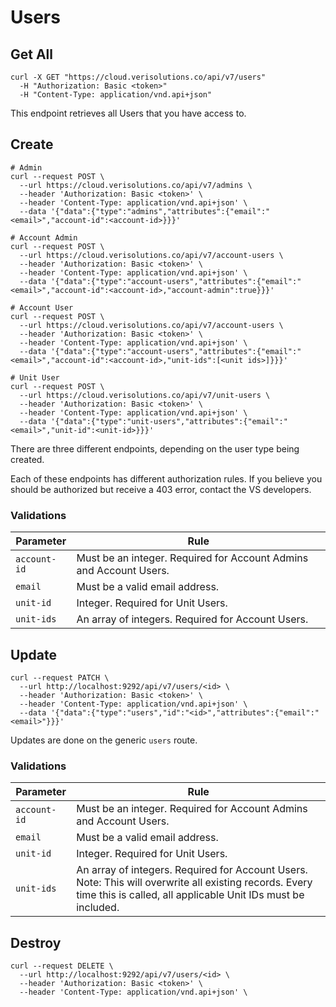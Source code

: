 # Users

## Get All

```shell
curl -X GET "https://cloud.verisolutions.co/api/v7/users"
  -H "Authorization: Basic <token>"
  -H "Content-Type: application/vnd.api+json"
```

This endpoint retrieves all Users that you have access to.

## Create

```shell
# Admin
curl --request POST \
  --url https://cloud.verisolutions.co/api/v7/admins \
  --header 'Authorization: Basic <token>' \
  --header 'Content-Type: application/vnd.api+json' \
  --data '{"data":{"type":"admins","attributes":{"email":"<email>","account-id":<account-id>}}}'

# Account Admin
curl --request POST \
  --url https://cloud.verisolutions.co/api/v7/account-users \
  --header 'Authorization: Basic <token>' \
  --header 'Content-Type: application/vnd.api+json' \
  --data '{"data":{"type":"account-users","attributes":{"email":"<email>","account-id":<account-id>,"account-admin":true}}}'

# Account User
curl --request POST \
  --url https://cloud.verisolutions.co/api/v7/account-users \
  --header 'Authorization: Basic <token>' \
  --header 'Content-Type: application/vnd.api+json' \
  --data '{"data":{"type":"account-users","attributes":{"email":"<email>","account-id":<account-id>,"unit-ids":[<unit ids>]}}}'

# Unit User
curl --request POST \
  --url https://cloud.verisolutions.co/api/v7/unit-users \
  --header 'Authorization: Basic <token>' \
  --header 'Content-Type: application/vnd.api+json' \
  --data '{"data":{"type":"unit-users","attributes":{"email":"<email>","unit-id":<unit-id>}}}'
```

There are three different endpoints, depending on the user type being created.

<aside class="notice">
Each of these endpoints has different authorization rules. If you believe you should be authorized but receive a 403 error, contact the VS developers.
</aside>

### Validations

Parameter | Rule
--------- | ----
`account-id` | Must be an integer. Required for Account Admins and Account Users.
`email` | Must be a valid email address.
`unit-id` | Integer. Required for Unit Users.
`unit-ids` | An array of integers. Required for Account Users.

## Update

```shell
curl --request PATCH \
  --url http://localhost:9292/api/v7/users/<id> \
  --header 'Authorization: Basic <token>' \
  --header 'Content-Type: application/vnd.api+json' \
  --data '{"data":{"type":"users","id":"<id>","attributes":{"email":"<email>"}}}'
```

Updates are done on the generic `users` route.

### Validations

Parameter | Rule
--------- | ----
`account-id` | Must be an integer. Required for Account Admins and Account Users.
`email` | Must be a valid email address.
`unit-id` | Integer. Required for Unit Users.
`unit-ids` | An array of integers. Required for Account Users. Note: This will overwrite all existing records. Every time this is called, all applicable Unit IDs must be included.

## Destroy

```shell
curl --request DELETE \
  --url http://localhost:9292/api/v7/users/<id> \
  --header 'Authorization: Basic <token>' \
  --header 'Content-Type: application/vnd.api+json' \
```
